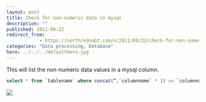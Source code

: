 ```yaml
---
layout: post
title: Check for non-numeric data in mysql
description: ""
published: 2011-08-22
redirect_from: 
            - https://northredoubt.com/n/2011/08/22/check-for-non-numeric-data-in-mysql/
categories: "Data processing, Database"
hero: ../../../defaultHero.jpg
---
```

This will list the non-numeric data values in a mysql column.

```sql
select * from `tablename` where concat(”,`columnname` * 1) <> `columnname`

```

![](http://img.zemanta.com/pixy.gif?x-id=dda9f3a7-b810-8363-8180-8096b9010999)
